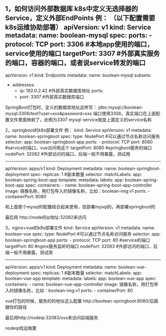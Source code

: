 1，如何访问外部数据库
k8s中定义无选择器的Service，定义外部EndPoints
例：
（以下配置需要k8s运维协助部署）
apiVersion: v1
kind: Service
metadata:
  name: boolean-mysql
spec:
  ports:
    - protocol: TCP
      port: 3306  #本地app使用的端口，service使用的端口
      targetPort: 3307 #外部真实服务的端口，容器的端口，或者说service转发的端口
--
apiVersion: v1
kind: Endpoints
metadata:
  name: boolean-mysql
subsets:
  - addresses:
      - ip: 192.0.2.42 #外部真实数据库地址
    ports:
      - port: 3307  #外部真实数据库端口

SpringBoot打包时，定义的数据库地址这样写：
jdbc:mysql://boolean-mysql:3306/test?user=xxx&password=xxx
端口使用3306，真实端口在上面配置文件里面映射了，此例为3307
mysql-service就是上面定义的service名称

2，springboot的k8s部署文件
例：
kind: Service
apiVersion: v1
metadata:
  name: boolean-springboot
spec:
  type: NodePort #可以通过节点名称访问服务
  selector:
    app: boolean-springboot-app
  ports:
    - protocol: TCP
      port: 8080 #service的端口，vue访问用这个
      targetPort: 8080 #springboot服务的端口
      nodePort: 32082 #外部访问的端口，后端一般不用暴露，测试用

---
apiVersion: apps/v1
kind: Deployment
metadata:
  name: boolean-springboot-deployment
spec:
  replicas: 1 #副本数量
  selector:
    matchLabels:
      app: boolean-spring-boot-app
  template:
    metadata:
      labels:
        app: boolean-spring-boot-app
    spec:
      containers:
        - name: boolean-spring-boot-app-controller
          image: 镜像名称，用打包导入的镜像名称，比如：boolean-img:v1
          ports:
            - containerPort: 8080

和上面那个mysql的配置结合起来使用，现部署mysql的，再部署springboot的

最后用 http://node的ip地址:32082来访问

3，nginx+vue的k8s部署文件
kind: Service
apiVersion: v1
metadata:
  name: boolean-vue
spec:
  type: NodePort #可以通过节点名称访问服务
  selector:
    app: boolean-springboot-app
  ports:
    - protocol: TCP
      port: 80 #service的端口
      targetPort: 80 #nginx服务监听的端口
      nodePort: 32083 #外部访问的端口，后端一般不用暴露，测试用

---
apiVersion: apps/v1
kind: Deployment
metadata:
  name: boolean-vue-deployment
spec:
  replicas: 1 #副本数量
  selector:
    matchLabels:
      app: boolean-vue-app
  template:
    metadata:
      labels:
        app: boolean-vue-app
    spec:
      containers:
        - name: boolean-vue-app-controller
          image: 镜像名称，用打包导入的镜像名称，比如：boolean-img:v1
          ports:
            - containerPort: 80

vue打包的时候，服务的的地址这么配置 http://boolean-springboot:8080/后面跟你的路径

最后用http://nodeip:32083/xxx来访问前端服务

nodeip找运维要
